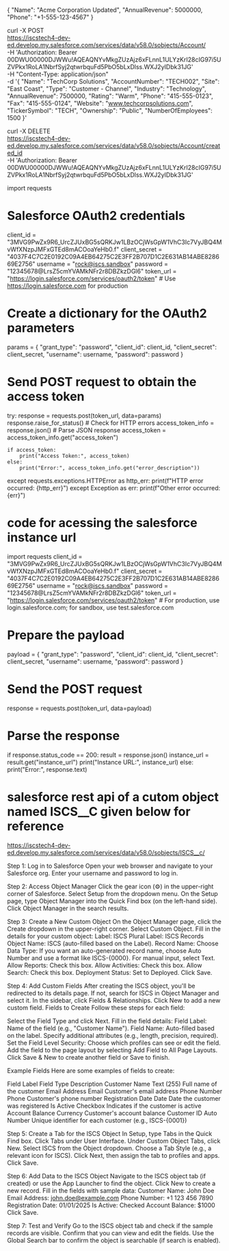 
{
  "Name": "Acme Corporation Updated",
  "AnnualRevenue": 5000000,
  "Phone": "+1-555-123-4567"
}


curl -X POST \
  https://iscstech4-dev-ed.develop.my.salesforce.com/services/data/v58.0/sobjects/Account/ \
  -H 'Authorization: Bearer 00DWU00000DJWWu!AQEAQNYvMkgZUzAjz6xFLnnL1ULYzKrI28cIG97i5UZVPkx1RoLA1NbrfSyj2qtwrbquFd5PbO5bLxDlss.WXJ2yIDbk31JG' \
  -H "Content-Type: application/json" \
  -d '{
    "Name": "TechCorp Solutions",
    "AccountNumber": "TECH002",
    "Site": "East Coast",
    "Type": "Customer - Channel",
    "Industry": "Technology",
    "AnnualRevenue": 7500000,
    "Rating": "Warm",
    "Phone": "415-555-0123",
    "Fax": "415-555-0124",
    "Website": "www.techcorpsolutions.com",
    "TickerSymbol": "TECH",
    "Ownership": "Public",
    "NumberOfEmployees": 1500
  }'


  curl -X DELETE \
  https://iscstech4-dev-ed.develop.my.salesforce.com/services/data/v58.0/sobjects/Account/created_id \
  -H 'Authorization: Bearer 00DWU00000DJWWu!AQEAQNYvMkgZUzAjz6xFLnnL1ULYzKrI28cIG97i5UZVPkx1RoLA1NbrfSyj2qtwrbquFd5PbO5bLxDlss.WXJ2yIDbk31JG'





  import requests

# Salesforce OAuth2 credentials
client_id = "3MVG9PwZx9R6_UrcZJUxBG5sQRKJw1LBzOCjWsGpW1VhC3Ic7VyJBQ4MvWfXNzpJMFxGTEd8mACOoaYeHb0.f"
client_secret = "4037F4C7C2E0192C09A4EB64275C2E3FF2B707D1C2E631AB14ABE828669E2756"
username = "rock@iscs.sandbox"
password = "12345678@LrsZ5cmYVAMkNFr2r8DBZkzDGl6"
token_url = "https://login.salesforce.com/services/oauth2/token"  # Use https://login.salesforce.com for production

# Create a dictionary for the OAuth2 parameters
params = {
    "grant_type": "password",
    "client_id": client_id,
    "client_secret": client_secret,
    "username": username,
    "password": password
}

# Send POST request to obtain the access token
try:
    response = requests.post(token_url, data=params)
    response.raise_for_status()  # Check for HTTP errors
    access_token_info = response.json()  # Parse JSON response
    access_token = access_token_info.get("access_token")

    if access_token:
        print("Access Token:", access_token)
    else:
        print("Error:", access_token_info.get("error_description"))

except requests.exceptions.HTTPError as http_err:
    print(f"HTTP error occurred: {http_err}")
except Exception as err:
    print(f"Other error occurred: {err}")





# code for acessing the salesforce instance url

import requests
client_id = "3MVG9PwZx9R6_UrcZJUxBG5sQRKJw1LBzOCjWsGpW1VhC3Ic7VyJBQ4MvWfXNzpJMFxGTEd8mACOoaYeHb0.f"
client_secret = "4037F4C7C2E0192C09A4EB64275C2E3FF2B707D1C2E631AB14ABE828669E2756"
username = "rock@iscs.sandbox"
password = "12345678@LrsZ5cmYVAMkNFr2r8DBZkzDGl6"
token_url = "https://login.salesforce.com/services/oauth2/token"  # For production, use login.salesforce.com; for sandbox, use test.salesforce.com

# Prepare the payload
payload = {
    "grant_type": "password",
    "client_id": client_id,
    "client_secret": client_secret,
    "username": username,
    "password": password
}

# Send the POST request
response = requests.post(token_url, data=payload)

# Parse the response
if response.status_code == 200:
    result = response.json()
    instance_url = result.get("instance_url")
    print("Instance URL:", instance_url)
else:
    print("Error:", response.text)


# salesforce rest api of a cutom object named ISCS__C given below for reference

https://iscstech4-dev-ed.develop.my.salesforce.com/services/data/v58.0/sobjects/ISCS__c/



Step 1: Log in to Salesforce
Open your web browser and navigate to your Salesforce org.
Enter your username and password to log in.

Step 2: Access Object Manager
Click the gear icon (⚙️) in the upper-right corner of Salesforce.
Select Setup from the dropdown menu.
On the Setup page, type Object Manager into the Quick Find box (on the left-hand side).
Click Object Manager in the search results.


Step 3: Create a New Custom Object
On the Object Manager page, click the Create dropdown in the upper-right corner.
Select Custom Object.
Fill in the details for your custom object:
Label: ISCS
Plural Label: ISCS Records
Object Name: ISCS (auto-filled based on the Label).
Record Name:
Choose Data Type:
If you want an auto-generated record name, choose Auto Number and use a format like ISCS-{0000}.
For manual input, select Text.
Allow Reports: Check this box.
Allow Activities: Check this box.
Allow Search: Check this box.
Deployment Status: Set to Deployed.
Click Save.


Step 4: Add Custom Fields
After creating the ISCS object, you'll be redirected to its details page.
If not, search for ISCS in Object Manager and select it.
In the sidebar, click Fields & Relationships.
Click New to add a new custom field.
Fields to Create
Follow these steps for each field:

Select the Field Type and click Next.
Fill in the field details:
Field Label: Name of the field (e.g., "Customer Name").
Field Name: Auto-filled based on the label.
Specify additional attributes (e.g., length, precision, required).
Set the Field Level Security:
Choose which profiles can see or edit the field.
Add the field to the page layout by selecting Add Field to All Page Layouts.
Click Save & New to create another field or Save to finish.


Example Fields
Here are some examples of fields to create:

Field Label	Field Type	Description
Customer Name	Text (255)	Full name of the customer
Email Address	Email	Customer's email address
Phone Number	Phone	Customer's phone number
Registration Date	Date	Date the customer was registered
Is Active	Checkbox	Indicates if the customer is active
Account Balance	Currency	Customer's account balance
Customer ID	Auto Number	Unique identifier for each customer (e.g., ISCS-{0001})


Step 5: Create a Tab for the ISCS Object
In Setup, type Tabs in the Quick Find box.
Click Tabs under User Interface.
Under Custom Object Tabs, click New.
Select ISCS from the Object dropdown.
Choose a Tab Style (e.g., a relevant icon for ISCS).
Click Next, then assign the tab to profiles and apps.
Click Save.


Step 6: Add Data to the ISCS Object
Navigate to the ISCS object tab (if created) or use the App Launcher to find the object.
Click New to create a new record.
Fill in the fields with sample data:
Customer Name: John Doe
Email Address: john.doe@example.com
Phone Number: +1 123 456 7890
Registration Date: 01/01/2025
Is Active: Checked
Account Balance: $1000
Click Save.


Step 7: Test and Verify
Go to the ISCS object tab and check if the sample records are visible.
Confirm that you can view and edit the fields.
Use the Global Search bar to confirm the object is searchable (if search is enabled).


